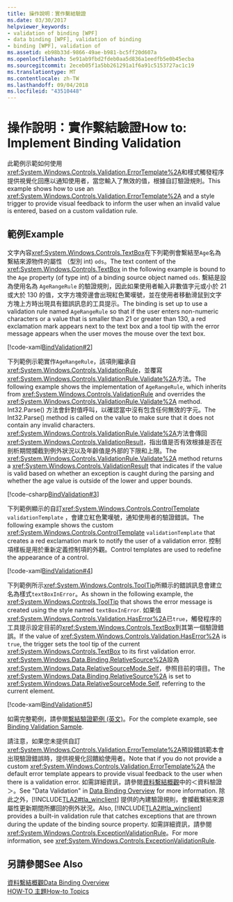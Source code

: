 ```yaml
---
title: 操作說明：實作繫結驗證
ms.date: 03/30/2017
helpviewer_keywords:
- validation of binding [WPF]
- data binding [WPF], validation of binding
- binding [WPF], validation of
ms.assetid: eb98b33d-9866-49ae-b981-bc5ff20d607a
ms.openlocfilehash: 5e91ab9fbd2fdeb0aa5d836a1eedfb5e0b45ecba
ms.sourcegitcommit: 2eceb05f1a5bb261291a1f6a91c5153727ac1c19
ms.translationtype: MT
ms.contentlocale: zh-TW
ms.lasthandoff: 09/04/2018
ms.locfileid: "43510448"
---
```

# <a name="how-to-implement-binding-validation"></a><span data-ttu-id="a3b88-102">操作說明：實作繫結驗證</span><span class="sxs-lookup"><span data-stu-id="a3b88-102">How to: Implement Binding Validation</span></span>
<span data-ttu-id="a3b88-103">此範例示範如何使用<xref:System.Windows.Controls.Validation.ErrorTemplate%2A>和樣式觸發程序提供視覺化回應以通知使用者，當您輸入了無效的值，根據自訂驗證規則。</span><span class="sxs-lookup"><span data-stu-id="a3b88-103">This example shows how to use an <xref:System.Windows.Controls.Validation.ErrorTemplate%2A> and a style trigger to provide visual feedback to inform the user when an invalid value is entered, based on a custom validation rule.</span></span>  
  
## <a name="example"></a><span data-ttu-id="a3b88-104">範例</span><span class="sxs-lookup"><span data-stu-id="a3b88-104">Example</span></span>  
 <span data-ttu-id="a3b88-105">文字內容<xref:System.Windows.Controls.TextBox>在下列範例會繫結至`Age`名為繫結來源物件的屬性 （型別 int) `ods`。</span><span class="sxs-lookup"><span data-stu-id="a3b88-105">The text content of the <xref:System.Windows.Controls.TextBox> in the following example is bound to the `Age` property (of type int) of a binding source object named `ods`.</span></span> <span data-ttu-id="a3b88-106">繫結是設為使用名為 `AgeRangeRule` 的驗證規則，因此如果使用者輸入非數值字元或小於 21 或大於 130 的值，文字方塊旁邊會出現紅色驚嘆號，並在使用者移動滑鼠到文字方塊上方時出現具有錯誤訊息的工具提示。</span><span class="sxs-lookup"><span data-stu-id="a3b88-106">The binding is set up to use a validation rule named `AgeRangeRule` so that if the user enters non-numeric characters or a value that is smaller than 21 or greater than 130, a red exclamation mark appears next to the text box and a tool tip with the error message appears when the user moves the mouse over the text box.</span></span>  
  
 [!code-xaml[BindValidation#2](../../../../samples/snippets/csharp/VS_Snippets_Wpf/BindValidation/CSharp/Window1.xaml#2)]  
  
 <span data-ttu-id="a3b88-107">下列範例示範實作`AgeRangeRule`，該項則繼承自<xref:System.Windows.Controls.ValidationRule>，並覆寫<xref:System.Windows.Controls.ValidationRule.Validate%2A>方法。</span><span class="sxs-lookup"><span data-stu-id="a3b88-107">The following example shows the implementation of `AgeRangeRule`, which inherits from <xref:System.Windows.Controls.ValidationRule> and overrides the <xref:System.Windows.Controls.ValidationRule.Validate%2A> method.</span></span> <span data-ttu-id="a3b88-108">Int32.Parse() 方法會針對值呼叫，以確認當中沒有包含任何無效的字元。</span><span class="sxs-lookup"><span data-stu-id="a3b88-108">The Int32.Parse() method is called on the value to make sure that it does not contain any invalid characters.</span></span> <span data-ttu-id="a3b88-109"><xref:System.Windows.Controls.ValidationRule.Validate%2A>方法會傳回<xref:System.Windows.Controls.ValidationResult>，指出值是否有效根據是否在剖析期間攔截到例外狀況以及年齡值是外部的下限和上限。</span><span class="sxs-lookup"><span data-stu-id="a3b88-109">The <xref:System.Windows.Controls.ValidationRule.Validate%2A> method returns a <xref:System.Windows.Controls.ValidationResult> that indicates if the value is valid based on whether an exception is caught during the parsing and whether the age value is outside of the lower and upper bounds.</span></span>  
  
 [!code-csharp[BindValidation#3](../../../../samples/snippets/csharp/VS_Snippets_Wpf/BindValidation/CSharp/AgeRangeRule.cs#3)]  
  
 <span data-ttu-id="a3b88-110">下列範例顯示的自訂<xref:System.Windows.Controls.ControlTemplate> `validationTemplate` ，會建立紅色驚嘆號，通知使用者的驗證錯誤。</span><span class="sxs-lookup"><span data-stu-id="a3b88-110">The following example shows the custom <xref:System.Windows.Controls.ControlTemplate> `validationTemplate` that creates a red exclamation mark to notify the user of a validation error.</span></span> <span data-ttu-id="a3b88-111">控制項樣板是用於重新定義控制項的外觀。</span><span class="sxs-lookup"><span data-stu-id="a3b88-111">Control templates are used to redefine the appearance of a control.</span></span>  
  
 [!code-xaml[BindValidation#4](../../../../samples/snippets/csharp/VS_Snippets_Wpf/BindValidation/CSharp/Window1.xaml#4)]  
  
 <span data-ttu-id="a3b88-112">下列範例所示<xref:System.Windows.Controls.ToolTip>所顯示的錯誤訊息會建立名為樣式`textBoxInError`。</span><span class="sxs-lookup"><span data-stu-id="a3b88-112">As shown in the following example, the <xref:System.Windows.Controls.ToolTip> that shows the error message is created using the style named `textBoxInError`.</span></span> <span data-ttu-id="a3b88-113">如果值<xref:System.Windows.Controls.Validation.HasError%2A>已`true`，觸發程序的工具提示設定目前的<xref:System.Windows.Controls.TextBox>到其第一個驗證錯誤。</span><span class="sxs-lookup"><span data-stu-id="a3b88-113">If the value of <xref:System.Windows.Controls.Validation.HasError%2A> is `true`, the trigger sets the tool tip of the current <xref:System.Windows.Controls.TextBox> to its first validation error.</span></span> <span data-ttu-id="a3b88-114"><xref:System.Windows.Data.Binding.RelativeSource%2A>設為<xref:System.Windows.Data.RelativeSourceMode.Self>，參照目前的項目。</span><span class="sxs-lookup"><span data-stu-id="a3b88-114">The <xref:System.Windows.Data.Binding.RelativeSource%2A> is set to <xref:System.Windows.Data.RelativeSourceMode.Self>, referring to the current element.</span></span>  
  
 [!code-xaml[BindValidation#5](../../../../samples/snippets/csharp/VS_Snippets_Wpf/BindValidation/CSharp/Window1.xaml#5)]  
  
 <span data-ttu-id="a3b88-115">如需完整範例，請參閱[繫結驗證範例 (英文)](https://go.microsoft.com/fwlink/?LinkID=159972)。</span><span class="sxs-lookup"><span data-stu-id="a3b88-115">For the complete example, see [Binding Validation Sample](https://go.microsoft.com/fwlink/?LinkID=159972).</span></span>  
  
 <span data-ttu-id="a3b88-116">請注意，如果您未提供自訂<xref:System.Windows.Controls.Validation.ErrorTemplate%2A>預設錯誤範本會出現驗證錯誤時，提供視覺化回饋給使用者。</span><span class="sxs-lookup"><span data-stu-id="a3b88-116">Note that if you do not provide a custom <xref:System.Windows.Controls.Validation.ErrorTemplate%2A> the default error template appears to provide visual feedback to the user when there is a validation error.</span></span> <span data-ttu-id="a3b88-117">如需詳細資訊，請參閱[資料繫結概觀](../../../../docs/framework/wpf/data/data-binding-overview.md)中的＜資料驗證＞。</span><span class="sxs-lookup"><span data-stu-id="a3b88-117">See "Data Validation" in [Data Binding Overview](../../../../docs/framework/wpf/data/data-binding-overview.md) for more information.</span></span> <span data-ttu-id="a3b88-118">除此之外，[!INCLUDE[TLA2#tla_winclient](../../../../includes/tla2sharptla-winclient-md.md)] 提供的內建驗證規則，會攔截繫結來源屬性更新期間所擲回的例外狀況。</span><span class="sxs-lookup"><span data-stu-id="a3b88-118">Also, [!INCLUDE[TLA2#tla_winclient](../../../../includes/tla2sharptla-winclient-md.md)] provides a built-in validation rule that catches exceptions that are thrown during the update of the binding source property.</span></span> <span data-ttu-id="a3b88-119">如需詳細資訊，請參閱<xref:System.Windows.Controls.ExceptionValidationRule>。</span><span class="sxs-lookup"><span data-stu-id="a3b88-119">For more information, see <xref:System.Windows.Controls.ExceptionValidationRule>.</span></span>  
  
## <a name="see-also"></a><span data-ttu-id="a3b88-120">另請參閱</span><span class="sxs-lookup"><span data-stu-id="a3b88-120">See Also</span></span>  
 [<span data-ttu-id="a3b88-121">資料繫結概觀</span><span class="sxs-lookup"><span data-stu-id="a3b88-121">Data Binding Overview</span></span>](../../../../docs/framework/wpf/data/data-binding-overview.md)  
 [<span data-ttu-id="a3b88-122">HOW-TO 主題</span><span class="sxs-lookup"><span data-stu-id="a3b88-122">How-to Topics</span></span>](../../../../docs/framework/wpf/data/data-binding-how-to-topics.md)
